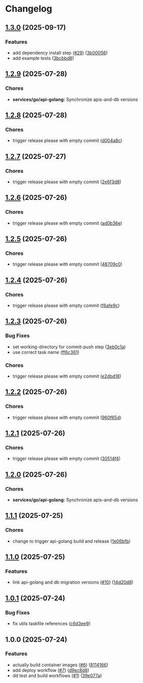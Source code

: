 # Changelog

## [1.3.0](https://github.com/sidpalas/capstone/compare/services/go/api-golang@1.2.9...services/go/api-golang@1.3.0) (2025-09-17)

### Features

* add dependency install step ([#29](https://github.com/sidpalas/capstone/issues/29)) ([3b00056](https://github.com/sidpalas/capstone/commit/3b000563250035722c38060cc1cc0a10d3716f57))
* add example tests ([3bcbbd8](https://github.com/sidpalas/capstone/commit/3bcbbd8bf4bf4ebb9b982641bbc6dfc24decade8))

## [1.2.9](https://github.com/sidpalas/capstone/compare/services/go/api-golang@1.2.8...services/go/api-golang@1.2.9) (2025-07-28)


### Chores

* **services/go/api-golang:** Synchronize apis-and-db versions

## [1.2.8](https://github.com/sidpalas/capstone/compare/services/go/api-golang@1.2.7...services/go/api-golang@1.2.8) (2025-07-28)


### Chores

* trigger release please with empty commit ([d004a8c](https://github.com/sidpalas/capstone/commit/d004a8c701dc895ac04e4e3755ed5d6824850279))

## [1.2.7](https://github.com/sidpalas/capstone/compare/services/go/api-golang@1.2.6...services/go/api-golang@1.2.7) (2025-07-27)


### Chores

* trigger release please with empty commit ([2e6f3d8](https://github.com/sidpalas/capstone/commit/2e6f3d896992ae2a505a8872ba22405208f7aaa2))

## [1.2.6](https://github.com/sidpalas/capstone/compare/services/go/api-golang@1.2.5...services/go/api-golang@1.2.6) (2025-07-26)


### Chores

* trigger release please with empty commit ([ad0b36e](https://github.com/sidpalas/capstone/commit/ad0b36e33bcccbb3cd408a2bcda691b74cb1aac5))

## [1.2.5](https://github.com/sidpalas/capstone/compare/services/go/api-golang@1.2.4...services/go/api-golang@1.2.5) (2025-07-26)


### Chores

* trigger release please with empty commit ([48709c0](https://github.com/sidpalas/capstone/commit/48709c04181d3c2ad8c7b1845675607410220a2d))

## [1.2.4](https://github.com/sidpalas/capstone/compare/services/go/api-golang@1.2.3...services/go/api-golang@1.2.4) (2025-07-26)


### Chores

* trigger release please with empty commit ([f6afe9c](https://github.com/sidpalas/capstone/commit/f6afe9c43292e4f5ba49000ee53cf88de020f1b9))

## [1.2.3](https://github.com/sidpalas/capstone/compare/services/go/api-golang@1.2.2...services/go/api-golang@1.2.3) (2025-07-26)


### Bug Fixes

* set working-directory for commit-push step ([3eb0c1a](https://github.com/sidpalas/capstone/commit/3eb0c1aea57cf95ba88f117aad2fcb4d8bd6cc1b))
* use correct task name ([ff6c361](https://github.com/sidpalas/capstone/commit/ff6c361df0565810032d5c34bf8f7957c1c997b4))


### Chores

* trigger release please with empty commit ([e2dbd18](https://github.com/sidpalas/capstone/commit/e2dbd1849c2f29eece427c428300137903bd6325))

## [1.2.2](https://github.com/sidpalas/capstone/compare/services/go/api-golang@1.2.1...services/go/api-golang@1.2.2) (2025-07-26)


### Chores

* trigger release please with empty commit ([960f65d](https://github.com/sidpalas/capstone/commit/960f65ddbed222e7bcb88fbbb07c7cd017fad739))

## [1.2.1](https://github.com/sidpalas/capstone/compare/services/go/api-golang@1.2.0...services/go/api-golang@1.2.1) (2025-07-26)


### Chores

* trigger release please with empty commit ([30514f4](https://github.com/sidpalas/capstone/commit/30514f4ef14280c9973c48821db61fbaaa5d8548))

## [1.2.0](https://github.com/sidpalas/capstone/compare/services/go/api-golang@1.1.1...services/go/api-golang@1.2.0) (2025-07-26)


### Chores

* **services/go/api-golang:** Synchronize apis-and-db versions

## [1.1.1](https://github.com/sidpalas/capstone/compare/services/go/api-golang@1.1.0...services/go/api-golang@1.1.1) (2025-07-25)


### Chores

* change to trigger api-golang build and release ([1e06bfb](https://github.com/sidpalas/capstone/commit/1e06bfbdcbb76a5be7bf59fb6d74305f0e3af79b))

## [1.1.0](https://github.com/sidpalas/capstone/compare/services/go/api-golang@1.0.1...services/go/api-golang@1.1.0) (2025-07-25)


### Features

* link api-golang and db migration versions ([#10](https://github.com/sidpalas/capstone/issues/10)) ([14d20d8](https://github.com/sidpalas/capstone/commit/14d20d8be7825bed576fd133a0ea553d28633293))

## [1.0.1](https://github.com/sidpalas/capstone/compare/services/go/api-golang@1.0.0...services/go/api-golang@1.0.1) (2025-07-24)


### Bug Fixes

* fix utils taskfile references ([c6d3ee9](https://github.com/sidpalas/capstone/commit/c6d3ee9f7ac7fb5d3999205b58788bd9fb1aea3b))

## 1.0.0 (2025-07-24)


### Features

* actually build container images ([#6](https://github.com/sidpalas/capstone/issues/6)) ([8114166](https://github.com/sidpalas/capstone/commit/81141669012054321ccd0b5a3db16024435a7e97))
* add deploy workflow ([#7](https://github.com/sidpalas/capstone/issues/7)) ([d9ec8d8](https://github.com/sidpalas/capstone/commit/d9ec8d808cb8a664e4f96bf053f594cbff51231a))
* dd test and build workflows ([#1](https://github.com/sidpalas/capstone/issues/1)) ([39e077a](https://github.com/sidpalas/capstone/commit/39e077aa58b0818070453d0efe89f551bb143a67))
